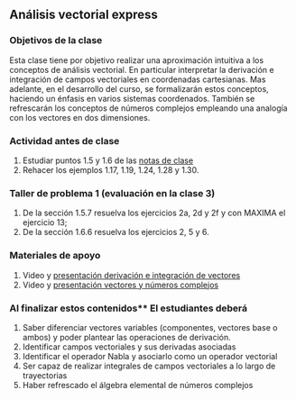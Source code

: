 ## Análisis vectorial express
### Objetivos de la clase
   Esta clase tiene por objetivo realizar una aproximación intuitiva a los conceptos de análisis vectorial. En particular interpretar la derivación e integración de campos vectoriales en coordenadas cartesianas. Mas adelante, en el desarrollo del curso, se formalizarán estos conceptos, haciendo un énfasis en varios sistemas coordenados. También se refrescarán los conceptos de números complejos empleando una analogía con los vectores en dos dimensiones.

### Actividad antes de clase
   1. Estudiar puntos 1.5 y 1.6 de las [notas de clase](https://github.com/nunezluis/MisCursos/blob/main/MisMateriales/LibrosCapitulos/VolumenUNOshort.pdf)
   2. Rehacer los ejemplos 1.17, 1.19, 1.24, 1.28 y 1.30.

### Taller de problema 1 (evaluación en la clase 3)
   1. De la sección 1.5.7 resuelva los ejercicios 2a, 2d y 2f y con MAXIMA el ejercicio 13;
   2. De la sección 1.6.6 resuelva los ejercicios 2, 5 y 6.

### Materiales de apoyo
   1. Video y [presentación derivación e integración de vectores](https://github.com/nunezluis/MisCursos/blob/main/MisMateriales/Presentaciones/1_5DerIntVectores.pdf)
   2. Video y [presentación vectores y números complejos](https://github.com/nunezluis/MisCursos/blob/main/MisMateriales/Presentaciones/1_6VectoresComplejos.pdf)

### Al finalizar estos contenidos** El estudiantes deberá
   1. Saber diferenciar vectores variables (componentes, vectores base o ambos) y poder plantear las operaciones de derivación.
   2. Identificar campos vectoriales y sus derivadas asociadas
   3. Identificar el operador Nabla y asociarlo como un operador vectorial
   4. Ser capaz de realizar integrales de campos vectoriales a lo largo de trayectorias
   5. Haber refrescado el álgebra elemental de números complejos
